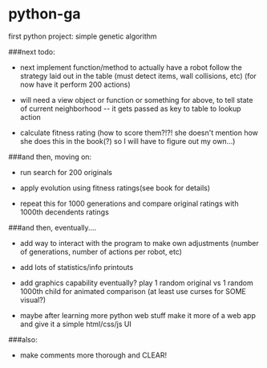 # python-ga
first python project: simple genetic algorithm


###next todo:

* next implement function/method to actually have a robot follow the strategy laid out in the table (must detect items, wall collisions, etc)  (for now have it perform 200 actions)

* will need a view object or function or something for above, to tell state of current neighborhood -- it gets passed as key to table to lookup action

* calculate fitness rating (how to score them?!?! she doesn't mention how she does this in the book(?) so I will have to figure out my own...)


###and then, moving on:

* run search for 200 originals

* apply evolution using fitness ratings(see book for details)

* repeat this for 1000 generations and compare original ratings with 1000th decendents ratings


###and then, eventually....

* add way to interact with the program to make own adjustments (number of generations, number of actions per robot, etc)

* add lots of statistics/info printouts

* add graphics capability eventually?  play 1 random original vs 1 random 1000th child for animated comparison (at least use curses for SOME visual?)

* maybe after learning more python web stuff make it more of a web app and give it a simple html/css/js UI


###also:

* make comments more thorough and CLEAR!

